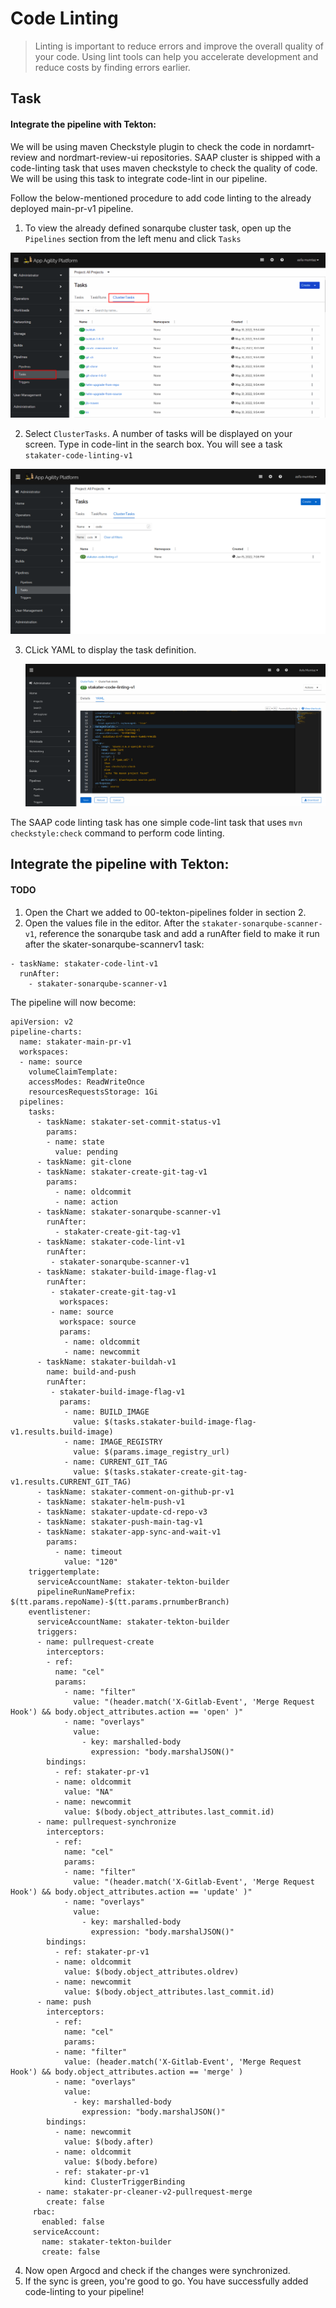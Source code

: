 # Code Linting
> Linting is important to reduce errors and improve the overall quality of your code. Using lint tools can help you accelerate development and reduce costs by finding errors earlier.

## Task

#### Integrate the pipeline with Tekton:

We will be using maven Checkstyle plugin to check the code in nordamrt-review and nordmart-review-ui repositories.
SAAP cluster is shipped with a code-linting task that uses maven checkstyle to check the quality of code. We will be using this task to integrate code-lint in our pipeline.

Follow the below-mentioned procedure to add code linting to the already deployed main-pr-v1 pipeline.

1. To view the already defined sonarqube cluster task, open up the `Pipelines` section from the left menu and click `Tasks`
    
  ![cluster-tasks](./images/cluster-tasks.png)


2. Select `ClusterTasks`. A number of tasks will be displayed on your screen. Type in code-lint in the search box. You will see a task ` stakater-code-linting-v1`
   
  ![code-lint-task](./images/code-lint-task.png)

3. CLick YAML to display the task definition.

   ![code-lint-yaml](./images/code-lint-yaml.png)

The SAAP code linting task has one simple code-lint task that uses `mvn checkstyle:check` command to perform code linting.

## Integrate the pipeline with Tekton:
#### TODO
1. Open the Chart we added to 00-tekton-pipelines folder in section 2.
2. Open the values file in the editor. After the `stakater-sonarqube-scanner-v1`, reference the sonarqube task and add a runAfter field to make it run after the skater-sonarqube-scannerv1 task:

```
- taskName: stakater-code-lint-v1
  runAfter:
    - stakater-sonarqube-scanner-v1

```
The pipeline will now become:
   ````
   apiVersion: v2
   pipeline-charts:
     name: stakater-main-pr-v1
     workspaces:
     - name: source
       volumeClaimTemplate:
       accessModes: ReadWriteOnce
       resourcesRequestsStorage: 1Gi
     pipelines:
       tasks:
         - taskName: stakater-set-commit-status-v1
           params:
           - name: state
             value: pending
         - taskName: git-clone
         - taskName: stakater-create-git-tag-v1
           params:
             - name: oldcommit
             - name: action
         - taskName: stakater-sonarqube-scanner-v1
           runAfter:
             - stakater-create-git-tag-v1
         - taskName: stakater-code-lint-v1
           runAfter:
            - stakater-sonarqube-scanner-v1
         - taskName: stakater-build-image-flag-v1
           runAfter:
            - stakater-create-git-tag-v1
              workspaces:
            - name: source
              workspace: source
              params:
               - name: oldcommit
               - name: newcommit
         - taskName: stakater-buildah-v1
           name: build-and-push
           runAfter:
            - stakater-build-image-flag-v1
              params:
               - name: BUILD_IMAGE
                 value: $(tasks.stakater-build-image-flag-v1.results.build-image)
               - name: IMAGE_REGISTRY
                 value: $(params.image_registry_url)
               - name: CURRENT_GIT_TAG
                 value: $(tasks.stakater-create-git-tag-v1.results.CURRENT_GIT_TAG)
         - taskName: stakater-comment-on-github-pr-v1
         - taskName: stakater-helm-push-v1
         - taskName: stakater-update-cd-repo-v3
         - taskName: stakater-push-main-tag-v1
         - taskName: stakater-app-sync-and-wait-v1
           params:
             - name: timeout
               value: "120"
       triggertemplate:
         serviceAccountName: stakater-tekton-builder
         pipelineRunNamePrefix: $(tt.params.repoName)-$(tt.params.prnumberBranch)
       eventlistener:
         serviceAccountName: stakater-tekton-builder
         triggers:
         - name: pullrequest-create
           interceptors:
           - ref:
             name: "cel"
             params:
               - name: "filter"
                 value: "(header.match('X-Gitlab-Event', 'Merge Request Hook') && body.object_attributes.action == 'open' )"
               - name: "overlays"
                 value:
                   - key: marshalled-body
                     expression: "body.marshalJSON()"
           bindings:
             - ref: stakater-pr-v1
             - name: oldcommit
               value: "NA"
             - name: newcommit
               value: $(body.object_attributes.last_commit.id)
         - name: pullrequest-synchronize
           interceptors:
             - ref:
               name: "cel"            
               params:
               - name: "filter"
                 value: "(header.match('X-Gitlab-Event', 'Merge Request Hook') && body.object_attributes.action == 'update' )"
               - name: "overlays"
                 value:
                   - key: marshalled-body
                     expression: "body.marshalJSON()"
           bindings:
             - ref: stakater-pr-v1
             - name: oldcommit
               value: $(body.object_attributes.oldrev)
             - name: newcommit
               value: $(body.object_attributes.last_commit.id)
         - name: push
           interceptors:
             - ref:
               name: "cel"
               params:
             - name: "filter"
               value: (header.match('X-Gitlab-Event', 'Merge Request Hook') && body.object_attributes.action == 'merge' )
             - name: "overlays"
               value:
                 - key: marshalled-body
                   expression: "body.marshalJSON()"
           bindings:
             - name: newcommit
               value: $(body.after)
             - name: oldcommit
               value: $(body.before)
             - ref: stakater-pr-v1
               kind: ClusterTriggerBinding
         - name: stakater-pr-cleaner-v2-pullrequest-merge
           create: false
        rbac:
          enabled: false
        serviceAccount:
          name: stakater-tekton-builder
          create: false

````
4. Now open Argocd and check if the changes were synchronized.
5. If the sync is green, you're good to go. You have successfully added code-linting to your pipeline!



